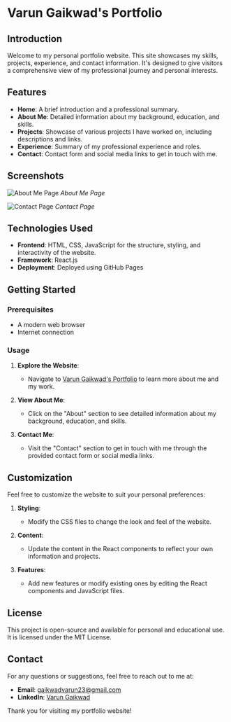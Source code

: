 # Varun Gaikwad's Portfolio

## Introduction

Welcome to my personal portfolio website. This site showcases my skills, projects, experience, and contact information. It's designed to give visitors a comprehensive view of my professional journey and personal interests.

## Features

- **Home**: A brief introduction and a professional summary.
- **About Me**: Detailed information about my background, education, and skills.
- **Projects**: Showcase of various projects I have worked on, including descriptions and links.
- **Experience**: Summary of my professional experience and roles.
- **Contact**: Contact form and social media links to get in touch with me.

## Screenshots

![About Me Page](path/to/about_me_screenshot.png)
*About Me Page*

![Contact Page](path/to/contact_screenshot.png)
*Contact Page*

## Technologies Used

- **Frontend**: HTML, CSS, JavaScript for the structure, styling, and interactivity of the website.
- **Framework**: React.js
- **Deployment**: Deployed using GitHub Pages

## Getting Started

### Prerequisites

- A modern web browser
- Internet connection

### Usage

1. **Explore the Website**:
   - Navigate to [Varun Gaikwad's Portfolio](https://VarunGaikwad.github.io/portfolio) to learn more about me and my work.

2. **View About Me**:
   - Click on the "About" section to see detailed information about my background, education, and skills.

3. **Contact Me**:
   - Visit the "Contact" section to get in touch with me through the provided contact form or social media links.

## Customization

Feel free to customize the website to suit your personal preferences:

1. **Styling**:
   - Modify the CSS files to change the look and feel of the website.

2. **Content**:
   - Update the content in the React components to reflect your own information and projects.

3. **Features**:
   - Add new features or modify existing ones by editing the React components and JavaScript files.

## License

This project is open-source and available for personal and educational use. It is licensed under the MIT License.

## Contact

For any questions or suggestions, feel free to reach out to me at:

- **Email**: gaikwadvarun23@gmail.com
- **LinkedIn**: [Varun Gaikwad](https://www.linkedin.com/in/varun-gaikwad/)

Thank you for visiting my portfolio website!
